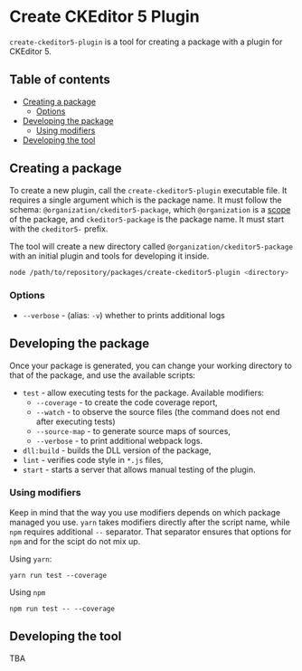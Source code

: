 Create CKEditor 5 Plugin
========================

`create-ckeditor5-plugin` is a tool for creating a package with a plugin for CKEditor 5.

## Table of contents

* [Creating a package](#creating-a-package)
   * [Options](#options)
* [Developing the package](#developing-the-package)
   * [Using modifiers](#using-modifiers)
* [Developing the tool](#developing-the-tool)

## Creating a package

To create a new plugin, call the `create-ckeditor5-plugin` executable file. It requires a single argument which is the package name. It must follow the schema: `@organization/ckeditor5-package`, which `@organization` is a [scope](https://docs.npmjs.com/about-scopes) of the package, and `ckeditor5-package` is the package name. It must start with the `ckeditor5-` prefix.

The tool will create a new directory called `@organization/ckeditor5-package` with an initial plugin and tools for developing it inside.

```bash
node /path/to/repository/packages/create-ckeditor5-plugin <directory>
```

### Options

* `--verbose` - (alias: `-v`) whether to prints additional logs

## Developing the package

Once your package is generated, you can change your working directory to that of the package, and use the available scripts:

* `test` - allow executing tests for the package. Available modifiers:
    * `--coverage` - to create the code coverage report,
    * `--watch` - to observe the source files (the command does not end after executing tests)
    * `--source-map` - to generate source maps of sources,
    * `--verbose` - to print additional webpack logs.
* `dll:build` - builds the DLL version of the package,
* `lint` - verifies code style in `*.js` files,
* `start` - starts a server that allows manual testing of the plugin.

### Using modifiers

Keep in mind that the way you use modifiers depends on which package managed you use. `yarn` takes modifiers directly after the script name, while `npm` requires additional `--` separator. That separator ensures that options for `npm` and for the scipt do not mix up.

Using `yarn`:
```
yarn run test --coverage
```
Using `npm`
```
npm run test -- --coverage
```

## Developing the tool

TBA
